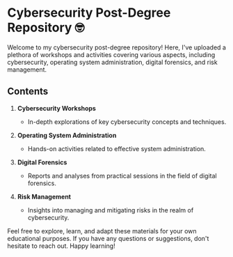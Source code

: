 # Cybersecurity Post-Degree Repository 🤓

Welcome to my cybersecurity post-degree repository! Here, I've uploaded a plethora of workshops and activities covering various aspects, including cybersecurity, operating system administration, digital forensics, and risk management.

## Contents

1. **Cybersecurity Workshops**
   - In-depth explorations of key cybersecurity concepts and techniques.

2. **Operating System Administration**
   - Hands-on activities related to effective system administration.

3. **Digital Forensics**
   - Reports and analyses from practical sessions in the field of digital forensics.

4. **Risk Management**
   - Insights into managing and mitigating risks in the realm of cybersecurity.

Feel free to explore, learn, and adapt these materials for your own educational purposes. If you have any questions or suggestions, don't hesitate to reach out. Happy learning!

